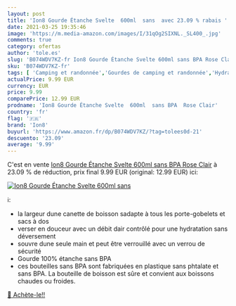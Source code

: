 ```yaml
---
layout: post
title: 'Ion8 Gourde Étanche Svelte  600ml  sans  avec 23.09 % rabais '
date: 2021-03-25 19:35:46
image: 'https://m.media-amazon.com/images/I/31qOg2SIXNL._SL400_.jpg'
comments: true
category: ofertas
author: 'tole.es'
slug: 'B074WDV7KZ-fr Ion8 Gourde Étanche Svelte 600ml sans BPA Rose Clair'
sku: 'B074WDV7KZ-fr'
tags: [ 'Camping et randonnée','Gourdes de camping et randonnée','Hydratation camping et randonnée','Sports et Loisirs','Vêtements et équipement de loisirs de plein air','ion8', ]
actualPrice: 9.99 EUR
currency: EUR
price: 9.99
comparePrice: 12.99 EUR
prodname: 'Ion8 Gourde Étanche Svelte  600ml  sans BPA  Rose Clair'
country: 'fr'
flag: '🇫🇷'
brand: 'Ion8'
buyurl: 'https://www.amazon.fr/dp/B074WDV7KZ/?tag=tolees0d-21'
descuento: '23.09'
average: '9.99'
---
```


C'est en vente [Ion8 Gourde Étanche Svelte  600ml  sans BPA  Rose Clair](https://www.amazon.fr/dp/B074WDV7KZ/?tag=tolees0d-21)  à  23.09 % de réduction, prix final  9.99 EUR (original: 12.99 EUR) ici:

[![Ion8 Gourde Étanche Svelte  600ml  sans ](https://m.media-amazon.com/images/I/31qOg2SIXNL._SL400_.jpg)](https://www.amazon.fr/dp/B074WDV7KZ/?tag=tolees0d-21)

ℹ️:

- la largeur dune canette de boisson sadapte à tous les porte-gobelets et sacs à dos
- verser en douceur avec un débit dair contrôlé pour une hydratation sans déversement
- souvre dune seule main et peut être verrouillé avec un verrou de sécurité
- Gourde 100% étanche sans BPA
- ces bouteilles sans BPA sont fabriquées en plastique sans phtalate et sans BPA. La bouteille de boisson est sûre et convient aux boissons chaudes ou froides.

[🛒 Achète-le!!](https://www.amazon.fr/dp/B074WDV7KZ/?tag=tolees0d-21)
